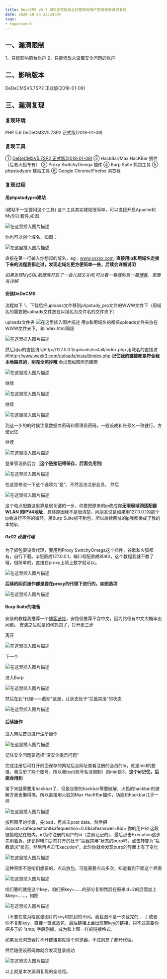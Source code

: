 ```yaml
---
title: DeceCMS v5.7 SP2正式版前台任意修改用户密码修改漏洞复现
date: 2020-10-24 22:24:04
tags: 
- experiment
---
```


## 一、漏洞限制
1、只能影响前台账户
2、只能修改未设置安全问题的账户
## 二、影响版本
DeDeCMSV5.7SP2 正式版(2018-01-09)
## 三、漏洞复现
### 复现环境 
   PHP 5.6
   DeDeCMSV5.7SP2 正式版(2018-01-09)
   ### 复现工具
   ①  [DeDeCMSV5.7SP2 正式版(2018-01-09)](http://www.dedecms.com/products/dedecms/downloads/)
   ② HackBar/Max HacKBar 插件 （后者火狐专有）
   ③ Proxy SwitchyOmega 插件
   ④ Burp Suite 抓包工具
   ⑤ phpstudypro 建站工具
   ⑥ Google Chrome/Firefox 浏览器

   ### 复现过程
   #### 用phpstudypro建站
   (建站不一定要用这个工具)
   这个工具其实建站很简单，可以直接开启Apache和MySQL套件,如图：

   ![在这里插入图片描述](https://img-blog.csdnimg.cn/20201024200805926.jpg?x-oss-process=image/watermark,type_ZmFuZ3poZW5naGVpdGk,shadow_10,text_aHR0cHM6Ly9ibG9nLmNzZG4ubmV0L1JlYXBlcl9NWEJH,size_16,color_FFFFFF,t_70#pic_center "建站套件")

你也可以创个域名，如图：

![在这里插入图片描述](https://img-blog.csdnimg.cn/20201024200935495.jpg?x-oss-process=image/watermark,type_ZmFuZ3poZW5naGVpdGk,shadow_10,text_aHR0cHM6Ly9ibG9nLmNzZG4ubmV0L1JlYXBlcl9NWEJH,size_16,color_FFFFFF,t_70#pic_center "建站域名")

直接在第一行输入你想起的域名，eg：www.xxxxx.com;
**直接用ip和用域名走接下来的流程我都走过，发现走域名更方便简单一些，后续会详细说明**

*如果发现MySQL数据库开启了一会儿就又关闭,可以看一看我的另一篇[博客](https://blog.csdn.net/Reaper_MXBG/article/details/109081140)，里面有详解*
#### 安装DeDeCMS
流程如下
1、下载后把uploads文件移到phpstudy_pro文件的WWW文件下（用域名的需要把uploads文件放在以域名为文件名的文件夹下）

uploads文件夹
![在这里插入图片描述](https://img-blog.csdnimg.cn/20201024204359181.jpg?x-oss-process=image/watermark,type_ZmFuZ3poZW5naGVpdGk,shadow_10,text_aHR0cHM6Ly9ibG9nLmNzZG4ubmV0L1JlYXBlcl9NWEJH,size_16,color_FFFFFF,t_70#pic_center  "uploads文件夹
")
用ip和用域名的都把uploads文件夹放在WWW文件夹下，和index.html同级

![在这里插入图片描述](https://img-blog.csdnimg.cn/20201024204615907.jpg?x-oss-process=image/watermark,type_ZmFuZ3poZW5naGVpdGk,shadow_10,text_aHR0cHM6Ly9ibG9nLmNzZG4ubmV0L1JlYXBlcl9NWEJH,size_16,color_FFFFFF,t_70#pic_center)

然后用ip的直接访问http://127.0.0.1/uploads/install/index.php
用域名的直接访问http://www.week3.com/uploads/install/index.php
**记住我的链接都是符合我本地路径的，别完全照抄哦**
会出现如图所示画面

![在这里插入图片描述](https://img-blog.csdnimg.cn/20201024210427119.jpg?x-oss-process=image/watermark,type_ZmFuZ3poZW5naGVpdGk,shadow_10,text_aHR0cHM6Ly9ibG9nLmNzZG4ubmV0L1JlYXBlcl9NWEJH,size_16,color_FFFFFF,t_70#pic_center)

继续

![在这里插入图片描述](https://img-blog.csdnimg.cn/20201024210549922.jpg?x-oss-process=image/watermark,type_ZmFuZ3poZW5naGVpdGk,shadow_10,text_aHR0cHM6Ly9ibG9nLmNzZG4ubmV0L1JlYXBlcl9NWEJH,size_16,color_FFFFFF,t_70#pic_center)

继续

![在这里插入图片描述](https://img-blog.csdnimg.cn/20201024210621473.jpg?x-oss-process=image/watermark,type_ZmFuZ3poZW5naGVpdGk,shadow_10,text_aHR0cHM6Ly9ibG9nLmNzZG4ubmV0L1JlYXBlcl9NWEJH,size_16,color_FFFFFF,t_70#pic_center)

到这一步的的时候注意数据库密码和管理员密码，一般设成和账号名一致就行，方便记忆

继续

![在这里插入图片描述](https://img-blog.csdnimg.cn/20201024210847764.jpg?x-oss-process=image/watermark,type_ZmFuZ3poZW5naGVpdGk,shadow_10,text_aHR0cHM6Ly9ibG9nLmNzZG4ubmV0L1JlYXBlcl9NWEJH,size_16,color_FFFFFF,t_70#pic_center)

登录管理员后台（**这个链接记得保存，后面会用到**)

![在这里插入图片描述](https://img-blog.csdnimg.cn/20201024211016524.jpg?x-oss-process=image/watermark,type_ZmFuZ3poZW5naGVpdGk,shadow_10,text_aHR0cHM6Ly9ibG9nLmNzZG4ubmV0L1JlYXBlcl9NWEJH,size_16,color_FFFFFF,t_70#pic_center)

在这里修改一下这个选项为“是”，不然没法注册会员。
然后

![在这里插入图片描述](https://img-blog.csdnimg.cn/20201024211431637.jpg?x-oss-process=image/watermark,type_ZmFuZ3poZW5naGVpdGk,shadow_10,text_aHR0cHM6Ly9ibG9nLmNzZG4ubmV0L1JlYXBlcl9NWEJH,size_16,color_FFFFFF,t_70#pic_center)

这个站点配置这里算是很关键的一步，你要把原来的ip改成你**无限局域网适配器 WLAN 的IPV4地址**，具体原因我不是很清楚，问朋友说是如果用127.0.0.1的那个ip会进行不停的循环，用Burp Suite抓不到包，所以后续网址的ip我都换成了我的本地ip。

#####  0x02 设置代理
为了抓包要设置代理，要用到Proxy SwitchyOmega这个插件，谷歌和火狐都有，自行下载。ip配置成127.0.0.1，端口号配置成8080，这个教程我就不教了哦，很简单的，直接在proxy上填上数字就可以。

![在这里插入图片描述](https://img-blog.csdnimg.cn/20201024212338559.jpg?x-oss-process=image/watermark,type_ZmFuZ3poZW5naGVpdGk,shadow_10,text_aHR0cHM6Ly9ibG9nLmNzZG4ubmV0L1JlYXBlcl9NWEJH,size_16,color_FFFFFF,t_70#pic_center)

**后续的网页操作都是要在proxy的代理下进行的，如图选项**

![在这里插入图片描述](https://img-blog.csdnimg.cn/20201024215337834.jpg?x-oss-process=image/watermark,type_ZmFuZ3poZW5naGVpdGk,shadow_10,text_aHR0cHM6Ly9ibG9nLmNzZG4ubmV0L1JlYXBlcl9NWEJH,size_16,color_FFFFFF,t_70#pic_center)


#### Burp Suite的准备
安装的教程我推荐一个[博客链接](https://blog.csdn.net/LUOBIKUN/article/details/87457545?utm_source=app)，安路径推荐不含中文，因为路径有中文大概率出问题。
安装之后就是如何抓包了，打开走三步

离开

![在这里插入图片描述](https://img-blog.csdnimg.cn/20201024213036249.jpg?x-oss-process=image/watermark,type_ZmFuZ3poZW5naGVpdGk,shadow_10,text_aHR0cHM6Ly9ibG9nLmNzZG4ubmV0L1JlYXBlcl9NWEJH,size_16,color_FFFFFF,t_70#pic_center)

下一个

![在这里插入图片描述](https://img-blog.csdnimg.cn/20201024213102509.jpg?x-oss-process=image/watermark,type_ZmFuZ3poZW5naGVpdGk,shadow_10,text_aHR0cHM6Ly9ibG9nLmNzZG4ubmV0L1JlYXBlcl9NWEJH,size_16,color_FFFFFF,t_70#pic_center)

进入Burp

![在这里插入图片描述](https://img-blog.csdnimg.cn/20201024213126709.jpg?x-oss-process=image/watermark,type_ZmFuZ3poZW5naGVpdGk,shadow_10,text_aHR0cHM6Ly9ibG9nLmNzZG4ubmV0L1JlYXBlcl9NWEJH,size_16,color_FFFFFF,t_70#pic_center)

然后在到“代理——截断”这里，让状态处于“拦截禁用”的状态

![在这里插入图片描述](https://img-blog.csdnimg.cn/20201024213304372.jpg?x-oss-process=image/watermark,type_ZmFuZ3poZW5naGVpdGk,shadow_10,text_aHR0cHM6Ly9ibG9nLmNzZG4ubmV0L1JlYXBlcl9NWEJH,size_16,color_FFFFFF,t_70#pic_center)
#### 后续操作
进入网站首页进行注册操作

![在这里插入图片描述](https://img-blog.csdnimg.cn/2020102421425923.jpg?x-oss-process=image/watermark,type_ZmFuZ3poZW5naGVpdGk,shadow_10,text_aHR0cHM6Ly9ibG9nLmNzZG4ubmV0L1JlYXBlcl9NWEJH,size_16,color_FFFFFF,t_70#pic_center)



记住安全问题要选择“没安全提示问题”

完成注册后可打开前面保存的网站后台网址查看注册的会员的id，就是mid的数值，我注册了两个账号，所以我test(账号名没限制）的mid是3，**这个id记住，后面会用到**

接下来就需要用hackbar了，但是谷歌的hackbar需要破解，火狐的hackbar的破解方我也懒得搞，所以直接用火狐的Max HacKBar插件，功能和hackbar几乎一样

![在这里插入图片描述](https://img-blog.csdnimg.cn/20201024215739223.jpg?x-oss-process=image/watermark,type_ZmFuZ3poZW5naGVpdGk,shadow_10,text_aHR0cHM6Ly9ibG9nLmNzZG4ubmV0L1JlYXBlcl9NWEJH,size_16,color_FFFFFF,t_70#pic_center)

按照图里的步骤，先load，再点击post data，然后把dopost=safequestion&safequestion=0.0&safeanswer=&id= 你的用户id
这段链接粘贴在框内，id为你注册的用户的id（之前让记的)，最后点击Execution这步先别着急，还记得咱们之前打开的处于“拦截禁用”状态的burp吗，点击转变为“拦截请求”状态，然后再点击“Execution”，此时你就会发现burp的界面上有了变化

![在这里插入图片描述](https://img-blog.csdnimg.cn/20201024220303625.jpg?x-oss-process=image/watermark,type_ZmFuZ3poZW5naGVpdGk,shadow_10,text_aHR0cHM6Ly9ibG9nLmNzZG4ubmV0L1JlYXBlcl9NWEJH,size_16,color_FFFFFF,t_70#pic_center)

这种界面不是咱们想要的，点击放包，可能需要点击多次，知道看到下面这个界面

![在这里插入图片描述](https://img-blog.csdnimg.cn/20201024220400360.jpg?x-oss-process=image/watermark,type_ZmFuZ3poZW5naGVpdGk,shadow_10,text_aHR0cHM6Ly9ibG9nLmNzZG4ubmV0L1JlYXBlcl9NWEJH,size_16,color_FFFFFF,t_70#pic_center)

咱们要的就是这个key，咱们把key=……的部分复制然后在原来id=2的后面加上&key=……，如图

![在这里插入图片描述](https://img-blog.csdnimg.cn/20201024220927930.jpg?x-oss-process=image/watermark,type_ZmFuZ3poZW5naGVpdGk,shadow_10,text_aHR0cHM6Ly9ibG9nLmNzZG4ubmV0L1JlYXBlcl9NWEJH,size_16,color_FFFFFF,t_70#pic_center)

（不要在意为啥这张图片的key和抓到的不同，我截图不是一次截完的……)
或者你不复制key，直接一直点放包，最后链接上会出现带key的链接，只不过需要你把多于的 'amp;'字段删掉，成为和上图一样的链接格式。

如果发现浏览器打不开链接那就换个浏览器，不过别忘了都开代理。

然后随便设密码你就会发现登录成功

![在这里插入图片描述](https://img-blog.csdnimg.cn/20201024221319251.jpg?x-oss-process=image/watermark,type_ZmFuZ3poZW5naGVpdGk,shadow_10,text_aHR0cHM6Ly9ibG9nLmNzZG4ubmV0L1JlYXBlcl9NWEJH,size_16,color_FFFFFF,t_70#pic_center)

以上就是本次漏洞复现的全过程。
